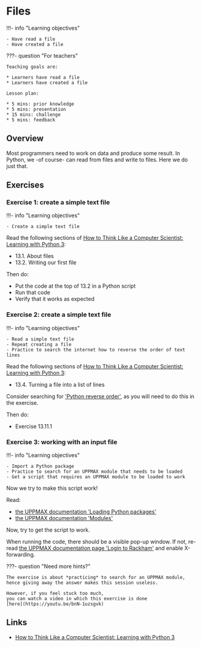 # Files

!!!- info "Learning objectives"

    - Have read a file
    - Have created a file

???- question "For teachers"

    Teaching goals are:

    * Learners have read a file
    * Learners have created a file

    Lesson plan:

    * 5 mins: prior knowledge
    * 5 mins: presentation
    * 15 mins: challenge
    * 5 mins: feedback

## Overview

Most programmers need to work on data and produce some result.
In Python, we -of course- can read from files and write to files.
Here we do just that.

## Exercises

### Exercise 1: create a simple text file

!!!- info "Learning objectives"

    - Create a simple text file

Read the following sections of [How to Think Like a Computer Scientist: Learning with Python 3](https://openbookproject.net/thinkcs/python/english3e/index.html):

- 13.1. About files
- 13.2. Writing our first file

Then do:

- Put the code at the top of 13.2 in a Python script
- Run that code
- Verify that it works as expected


### Exercise 2: create a simple text file


!!!- info "Learning objectives"

    - Read a simple text file
    - Repeat creating a file
    - Practice to search the internet how to reverse the order of text lines

Read the following sections of [How to Think Like a Computer Scientist: Learning with Python 3](https://openbookproject.net/thinkcs/python/english3e/index.html):

- 13.4. Turning a file into a list of lines

Consider searching for ['Python reverse order'](https://lmddgtfy.net/?q=python%20reverse%20order),
as you will need to do this in the exercise.

Then do:

- Exercise 13.11.1


### Exercise 3: working with an input file

!!!- info "Learning objectives"

    - Import a Python package
    - Practice to search for an UPPMAX module that needs to be loaded
    - Get a script that requires an UPPMAX module to be loaded to work

Now we try to make this script work!

Read: 

- [the UPPMAX documentation 'Loading Python packages'](http://docs.uppmax.uu.se/software/python/#loading-python-packages)
- [the UPPMAX documentation 'Modules'](http://docs.uppmax.uu.se/cluster_guides/modules/)

Now, try to get the script to work. 

When running the code, there should be a visible pop-up window. If not, 
re-read [the UPPMAX documentation page 'Login to Rackham'](http://docs.uppmax.uu.se/getting_started/login_rackham/)
and enable X-forwarding.

???- question "Need more hints?"

    The exercise is about *practicing* to search for an UPPMAX module,
    hence giving away the answer makes this session useless.

    However, if you feel stuck too much, 
    you can watch a video in which this exercise is done
    [here](https://youtu.be/bnN-1uzsgvk)

## Links

 * [How to Think Like a Computer Scientist: Learning with Python 3](https://openbookproject.net/thinkcs/python/english3e/index.html)

